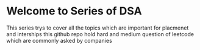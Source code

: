 <h1> Welcome to Series of DSA </h1>
<p>This series trys to cover all the topics which are important for placmenet and interships 
this github repo hold hard and medium question of leetcode which are commonly asked by companies
</p>